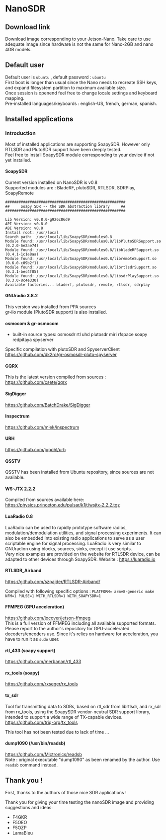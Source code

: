 # NanoSDR

## Download link
Download image corresponding to your Jetson-Nano. 
Take care to use adequate image since hardware is not the same for Nano-2GB and nano 4GB models.


## Default user
Default user is `ubuntu` , default password : `ubuntu`  
First boot is longer than usual since the Nano needs to recreate SSH keys, and expand filesystem partition to maximum available size.  
Once session is openend feel free to change locale settings and keyboard mapping.  
Pre-installed languages/keyboards : english-US, french, german, spanish.  

## Installed applications

### Introduction
Most of installed applications are supporting SoapySDR.
However only RTLSDR and PlutoSDR support have been deeply tested.  
Feel free to install SoapySDR module corresponding to your device if not yet installed.


#### SoapySDR
Current version installed on NanoSDR is v0.8  
Supported modules are : BladeRF, plutoSDR, RTLSDR, SDRPlay, SoapyRemote

```
######################################################
##     Soapy SDR -- the SDR abstraction library     ##
######################################################

Lib Version: v0.8.0-g926c86d9
API Version: v0.8.0
ABI Version: v0.8
Install root: /usr/local
Search path:  /usr/local/lib/SoapySDR/modules0.8
Module found: /usr/local/lib/SoapySDR/modules0.8/libPlutoSDRSupport.so (0.2.0-6e2ae74)
Module found: /usr/local/lib/SoapySDR/modules0.8/libbladeRFSupport.so  (0.4.1-1c1e8aa)
Module found: /usr/local/lib/SoapySDR/modules0.8/libremoteSupport.so   (0.6.0-c09b2f1)
Module found: /usr/local/lib/SoapySDR/modules0.8/librtlsdrSupport.so   (0.3.1-bec4f05)
Module found: /usr/local/lib/SoapySDR/modules0.8/libsdrPlaySupport.so  (0.3.0-8c4e330)
Available factories... bladerf, plutosdr, remote, rtlsdr, sdrplay
```

#### GNUradio 3.8.2
This version was installed from PPA sources  
gr-iio module (PlutoSDR support) is also installed.  

#### osmocom & gr-osmocom 
- built-in source types: osmosdr rtl uhd plutosdr miri rfspace soapy redpitaya spyserver    

Specific compilation with plutoSDR and SpyserverClient  
https://github.com/dk2ro/gr-osmosdr-pluto-spyserver


#### GQRX
This is the latest version compiled from sources : https://github.com/csete/gqrx
 
#### SigDigger
https://github.com/BatchDrake/SigDigger

#### Inspectrum
https://github.com/miek/inspectrum

#### URH
https://github.com/jopohl/urh

#### QSSTV  
QSSTV has been installed from Ubuntu repository, since sources are not available.

#### WS-JTX 2.2.2
Compiled from sources available here: https://physics.princeton.edu/pulsar/k1jt/wsjtx-2.2.2.tgz

#### LuaRadio 0.8
LuaRadio can be used to rapidly prototype software radios, modulation/demodulation utilities, and signal processing experiments. It can also be embedded into existing radio applications to serve as a user scriptable engine for signal processing.
LuaRadio is very similar to GNUradion using blocks, sources, sinks, except it use scripts.  
Very nice examples are provided on the website for RTLSDR device, can be adapted to other devices through SoapySDR.
Website : https://luaradio.io  

#### RTLSDR_Airband
https://github.com/szpajder/RTLSDR-Airband/

Compiled with following specific options : `PLATFORM= armv8-generic make NFM=1 PULSE=1 WITH_RTLSDR=1 WITH_SOAPYSDR=1` 

#### FFMPEG (GPU acceleration)
https://github.com/jocover/jetson-ffmpeg  
This is a full version of FFMPEG including all available supported formats.
Please report to the author's repository for GPU-accelerated decoders/encoders use.
Since it's relies on hardware for acceleration, you have to run it as `sudo` user.

#### rtl_433 (soapy support)
https://github.com/merbanan/rtl_433
#### rx_tools (soapy)
https://github.com/rxseger/rx_tools
#### tx_sdr
Tool for transmitting data to SDRs, based on rtl_sdr from librtlsdr, and rx_sdr from rx_tools, using the SoapySDR vendor-neutral SDR support library, intended to support a wide range of TX-capable devices.  
https://github.com/triq-org/tx_tools

This tool has not been tested due to lack of time ...  

#### dump1090 (/usr/bin/readsb)
https://github.com/Mictronics/readsb  
Note : original executable "dump1090" as been renamed by the author. Use `readsb` command instead.



## Thank you !  
First, thanks to the authors of those nice SDR applications !  

Thank you for giving your time testing the nanoSDR image and providing suggestions and ideas:
- F4GKR 
- F5OEO  
- F5OZP 
- LamaBleu


